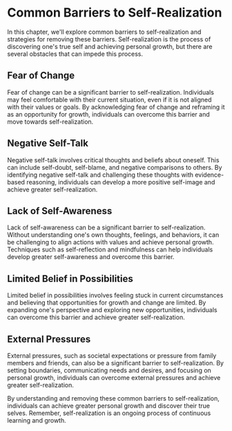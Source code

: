 # Common Barriers to Self-Realization

In this chapter, we'll explore common barriers to self-realization and strategies for removing these barriers. Self-realization is the process of discovering one's true self and achieving personal growth, but there are several obstacles that can impede this process.

Fear of Change
--------------

Fear of change can be a significant barrier to self-realization. Individuals may feel comfortable with their current situation, even if it is not aligned with their values or goals. By acknowledging fear of change and reframing it as an opportunity for growth, individuals can overcome this barrier and move towards self-realization.

Negative Self-Talk
------------------

Negative self-talk involves critical thoughts and beliefs about oneself. This can include self-doubt, self-blame, and negative comparisons to others. By identifying negative self-talk and challenging these thoughts with evidence-based reasoning, individuals can develop a more positive self-image and achieve greater self-realization.

Lack of Self-Awareness
----------------------

Lack of self-awareness can be a significant barrier to self-realization. Without understanding one's own thoughts, feelings, and behaviors, it can be challenging to align actions with values and achieve personal growth. Techniques such as self-reflection and mindfulness can help individuals develop greater self-awareness and overcome this barrier.

Limited Belief in Possibilities
-------------------------------

Limited belief in possibilities involves feeling stuck in current circumstances and believing that opportunities for growth and change are limited. By expanding one's perspective and exploring new opportunities, individuals can overcome this barrier and achieve greater self-realization.

External Pressures
------------------

External pressures, such as societal expectations or pressure from family members and friends, can also be a significant barrier to self-realization. By setting boundaries, communicating needs and desires, and focusing on personal growth, individuals can overcome external pressures and achieve greater self-realization.

By understanding and removing these common barriers to self-realization, individuals can achieve greater personal growth and discover their true selves. Remember, self-realization is an ongoing process of continuous learning and growth.

